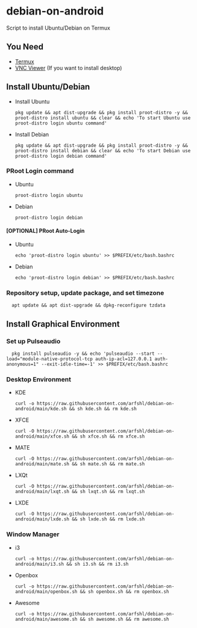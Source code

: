 # debian-on-android
Script to install Ubuntu/Debian on Termux
## You Need
- [Termux](https://f-droid.org/packages/com.termux)
- [VNC Viewer](https://play.google.com/store/apps/details?id=com.realvnc.viewer.android) (If you want to install desktop)
## Install Ubuntu/Debian
- Install Ubuntu

      pkg update && apt dist-upgrade && pkg install proot-distro -y && proot-distro install ubuntu && clear && echo 'To start Ubuntu use proot-distro login ubuntu command'

- Install Debian

      pkg update && apt dist-upgrade && pkg install proot-distro -y && proot-distro install debian && clear && echo 'To start Debian use proot-distro login debian command'

### PRoot Login command
- Ubuntu

      proot-distro login ubuntu

- Debian

      proot-distro login debian

#### [OPTIONAL] PRoot Auto-Login
- Ubuntu

      echo 'proot-distro login ubuntu' >> $PREFIX/etc/bash.bashrc

- Debian

      echo 'proot-distro login debian' >> $PREFIX/etc/bash.bashrc

### Repository setup, update package, and set timezone

      apt update && apt dist-upgrade && dpkg-reconfigure tzdata

## Install Graphical Environment
### Set up Pulseaudio

      pkg install pulseaudio -y && echo 'pulseaudio --start --load="module-native-protocol-tcp auth-ip-acl=127.0.0.1 auth-anonymous=1" --exit-idle-time=-1' >> $PREFIX/etc/bash.bashrc

### Desktop Environment
- KDE 

      curl -o https://raw.githubusercontent.com/arfshl/debian-on-android/main/kde.sh && sh kde.sh && rm kde.sh

- XFCE

      curl -O https://raw.githubusercontent.com/arfshl/debian-on-android/main/xfce.sh && sh xfce.sh && rm xfce.sh

- MATE

      curl -O https://raw.githubusercontent.com/arfshl/debian-on-android/main/mate.sh && sh mate.sh && rm mate.sh

- LXQt

      curl -O https://raw.githubusercontent.com/arfshl/debian-on-android/main/lxqt.sh && sh lxqt.sh && rm lxqt.sh

- LXDE

      curl -O https://raw.githubusercontent.com/arfshl/debian-on-android/main/lxde.sh && sh lxde.sh && rm lxde.sh

### Window Manager
- i3

      curl -o https://raw.githubusercontent.com/arfshl/debian-on-android/main/i3.sh && sh i3.sh && rm i3.sh

- Openbox 

      curl -o https://raw.githubusercontent.com/arfshl/debian-on-android/main/openbox.sh && sh openbox.sh && rm openbox.sh

- Awesome

      curl -o https://raw.githubusercontent.com/arfshl/debian-on-android/main/awesome.sh && sh awesome.sh && rm awesome.sh

